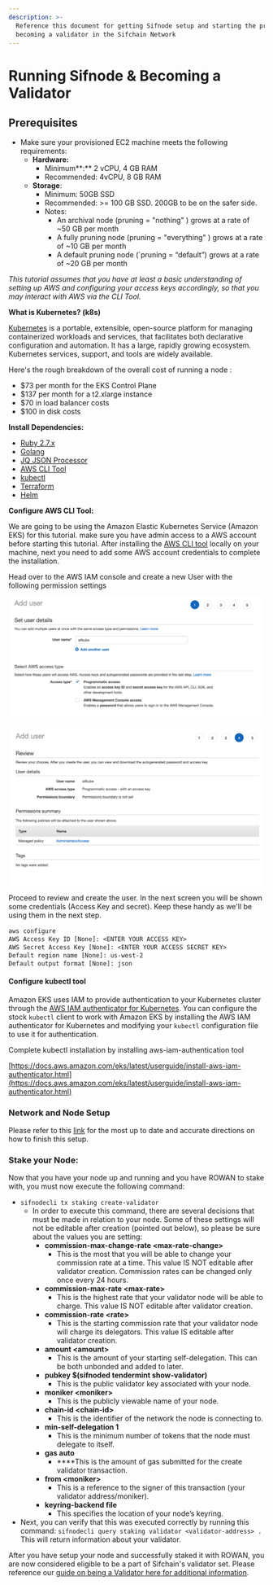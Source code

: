 ```yaml
---
description: >-
  Reference this document for getting Sifnode setup and starting the process to
  becoming a validator in the Sifchain Network
---
```


# Running Sifnode & Becoming a Validator

## Prerequisites <a id="9cbf"></a>

* Make sure your provisioned EC2 machine meets the following requirements:
  * **Hardware:**
    * Minimum**:** 2 vCPU, 4 GB RAM
    * Recommended: 4vCPU, 8 GB RAM
  * **Storage**:
    * Minimum: 50GB SSD
    * Recommended: &gt;= 100 GB SSD. 200GB to be on the safer side.
    * Notes:
      * An archival node \(pruning = "nothing" \) grows at a rate of ~50 GB per month
      * A fully pruning node \(pruning = "everything" \) grows at a rate of ~10 GB per month
      * A default pruning node \(\`pruning = “default”\) grows at a rate of ~20 GB per month

_This tutorial assumes that you have at least a basic understanding of setting up AWS and configuring your access keys accordingly, so that you may interact with AWS via the CLI Tool._

**What is Kubernetes? \(k8s\)**

[Kubernetes](https://kubernetes.io/) is a portable, extensible, open-source platform for managing containerized workloads and services, that facilitates both declarative configuration and automation. It has a large, rapidly growing ecosystem. Kubernetes services, support, and tools are widely available.

Here's the rough breakdown of the overall cost of running a node :

* $73 per month for the EKS Control Plane
* $137 per month for a t2.xlarge instance
* $70 in load balancer costs
* $100 in disk costs

**Install Dependencies:**

* [Ruby 2.7.x](https://www.ruby-lang.org/en/documentation/installation)
* [Golang](https://golang.org/doc/install)
* [JQ JSON Processor](https://stedolan.github.io/jq/)
* [AWS CLI Tool](https://aws.amazon.com/cli/)
* [kubectl](https://docs.aws.amazon.com/eks/latest/userguide/install-kubectl.html)
* [Terraform](https://learn.hashicorp.com/tutorials/terraform/install-cli)
* [Helm](https://helm.sh/docs/intro/install/)

**Configure AWS CLI Tool:**

We are going to be using the Amazon Elastic Kubernetes Service \(Amazon EKS\) for this tutorial. make sure you have admin access to a AWS account before starting this tutorial. After installing the [AWS CLI tool](https://docs.aws.amazon.com/cli/latest/userguide/cli-chap-welcome.html) locally on your machine, next you need to add some AWS account credentials to complete the installation.

Head over to the AWS IAM console and create a new User with the following permission settings

![](../../.gitbook/assets/screen-shot-2021-01-05-at-4.46.21-am.png)

![](../../.gitbook/assets/screen-shot-2021-01-05-at-4.52.15-am.png)

Proceed to review and create the user. In the next screen you will be shown some credentials \(Access Key and secret\). Keep these handy as we'll be using them in the next step.

```text
aws configure
AWS Access Key ID [None]: <ENTER YOUR ACCESS KEY>
AWS Secret Access Key [None]: <ENTER YOUR ACCESS SECRET KEY>
Default region name [None]: us-west-2
Default output format [None]: json
```

#### Configure kubectl tool

Amazon EKS uses IAM to provide authentication to your Kubernetes cluster through the [AWS IAM authenticator for Kubernetes](https://github.com/kubernetes-sigs/aws-iam-authenticator). You can configure the stock `kubectl` client to work with Amazon EKS by installing the AWS IAM authenticator for Kubernetes and modifying your `kubectl` configuration file to use it for authentication.

Complete kubectl installation by installing aws-iam-authentication tool

[https://docs.aws.amazon.com/eks/latest/userguide/install-aws-iam-authenticator.html](https://docs.aws.amazon.com/eks/latest/userguide/install-aws-iam-authenticator.html)

### Network and Node Setup

Please refer to this [link](https://github.com/Sifchain/sifnode/blob/develop/docs/chainOps/k8s.md) for the most up to date and accurate directions on how to finish this setup.

### Stake your Node:

Now that you have your node up and running and you have ROWAN to stake with, you must now execute the following command:

* `sifnodecli tx staking create-validator` 
  * In order to execute this command, there are several decisions that must be made in relation to your node. Some of these settings will not be editable after creation \(pointed out below\), so please be sure about the values you are setting:
    * **commission-max-change-rate &lt;max-rate-change&gt;**
      * This is the most that you will be able to change your commission rate at a time. This value IS NOT editable after validator creation. Commission rates can be changed only once every 24 hours.
    * **commission-max-rate &lt;max-rate&gt;**
      * This is the highest rate that your validator node will be able to charge. This value IS NOT editable after validator creation.
    * **commission-rate &lt;rate&gt;**
      * This is the starting commission rate that your validator node will charge its delegators. This value IS editable after validator creation.
    * **amount &lt;amount&gt;** 
      * This is the amount of your starting self-delegation. This can be both unbonded and added to later.
    * **pubkey $\(sifnoded tendermint show-validator\)** 
      * This is the public validator key associated with your node.
    * **moniker &lt;moniker&gt;**
      * This is the publicly viewable name of your node.
    * **chain-id &lt;chain-id&gt;**
      *  This is the identifier of the network the node is connecting to.
    * **min-self-delegation 1** 
      * This is the minimum number of tokens that the node must delegate to itself.
    * **gas auto** 
      *  ****This is the amount of gas submitted for the create validator transaction.
    * **from &lt;moniker&gt;** 
      * This is a reference to the signer of this transaction \(your validator address/moniker\).
    * **keyring-backend file**
      * This specifies the location of your node’s keyring.
* Next, you can verify that this was executed correctly by running this command: `sifnodecli query staking validator <validator-address> .` This will return information about your validator.

After you have setup your node and successfully staked it with ROWAN, you are now considered eligible to be a part of Sifchain's validator set. Please reference our [guide on being a Validator here for additional information](https://docs.sifchain.finance/roles/validators).   


